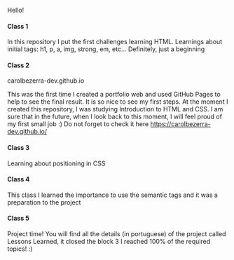 Hello!

#### Class 1
In this repository I put the first challenges learning HTML. Learnings about initial tags: h1, p, a, img, strong, em, etc... Definitely, just a beginning

#### Class 2
carolbezerra-dev.github.io

This was the first time I created a portfolio web and used GitHub Pages to help to see the final result. It is so nice to see my first steps. At the moment I created this repository, I was studying Introduction to HTML and CSS. I am sure that in the future, when I look back to this moment, I will feel proud of my first small job :) Do not forget to check it here https://carolbezerra-dev.github.io/

#### Class 3
Learning about positioning in CSS

#### Class 4
This class I learned the importance to use the semantic tags and it was a preparation to the project

#### Class 5
Project time!
You will find all the details (in portuguese) of the project called Lessons Learned, it closed the block 3
I reached 100% of the required topics! :)

